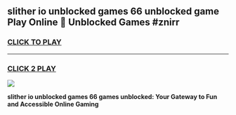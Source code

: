 
## slither io unblocked games 66 unblocked game Play Online 👋 Unblocked Games #znirr
<h3>
<a href="https://premium.freeplayer.one?title=slither_io_unblocked_games_66&ref=21F">CLICK TO PLAY</a></h3>
<hr>

<h3>
<a href="https://premium.freeplayer.one?title=slither_io_unblocked_games_66&ref=21F">CLICK 2 PLAY</a>
  
</h3>

<a href="https://premium.freeplayer.one?title=slither_io_unblocked_games_66&ref=21F/"><img src="https://clearcache.store/games.png"></a>


**slither io unblocked games 66 games unblocked: Your Gateway to Fun and Accessible Online Gaming**

